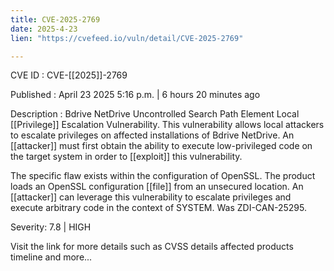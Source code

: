 ```yaml
---
title: CVE-2025-2769
date: 2025-4-23
lien: "https://cvefeed.io/vuln/detail/CVE-2025-2769"

---
```


CVE ID : CVE-[[2025]]-2769

Published :  April 23
2025
5:16 p.m. | 6 hours
20 minutes ago

Description : Bdrive NetDrive Uncontrolled Search Path Element Local  [[Privilege]] Escalation Vulnerability. This vulnerability allows local attackers to escalate privileges on affected installations of Bdrive NetDrive. An  [[attacker]] must first obtain the ability to execute low-privileged code on the target system in order to  [[exploit]] this vulnerability.

The specific flaw exists within the configuration of OpenSSL. The product loads an OpenSSL configuration  [[file]] from an unsecured location. An  [[attacker]] can leverage this vulnerability to escalate privileges and execute arbitrary code in the context of SYSTEM. Was ZDI-CAN-25295.

Severity: 7.8 | HIGH

Visit the link for more details
such as CVSS details
affected products
timeline
and more...
